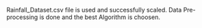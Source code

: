Rainfall_Dataset.csv file is used and successfully scaled. Data Pre-processing is done and the best Algorithm is choosen.
